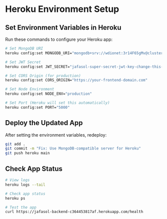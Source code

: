 # Heroku Environment Setup

## Set Environment Variables in Heroku

Run these commands to configure your Heroku app:

```bash
# Set MongoDB URI
heroku config:set MONGODB_URI="mongodb+srv://wdionet:3r14F65gMv@cluster0.lvltkqp.mongodb.net/jafasol?retryWrites=true&w=majority&appName=Cluster0"

# Set JWT Secret
heroku config:set JWT_SECRET="jafasol-super-secret-jwt-key-change-this-in-production-2024"

# Set CORS Origin (for production)
heroku config:set CORS_ORIGIN="https://your-frontend-domain.com"

# Set Node Environment
heroku config:set NODE_ENV="production"

# Set Port (Heroku will set this automatically)
heroku config:set PORT="5000"
```

## Deploy the Updated App

After setting the environment variables, redeploy:

```bash
git add .
git commit -m "Fix: Use MongoDB-compatible server for Heroku"
git push heroku main
```

## Check App Status

```bash
# View logs
heroku logs --tail

# Check app status
heroku ps

# Test the app
curl https://jafasol-backend-c364453817af.herokuapp.com/health
``` 